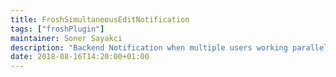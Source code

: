 ```yaml
---
title: FroshSimultaneousEditNotification
tags: ["froshPlugin"]
maintainer: Soner Sayakci
description: "Backend Notification when multiple users working parallel"
date: 2018-08-16T14:20:00+01:00
---
```

